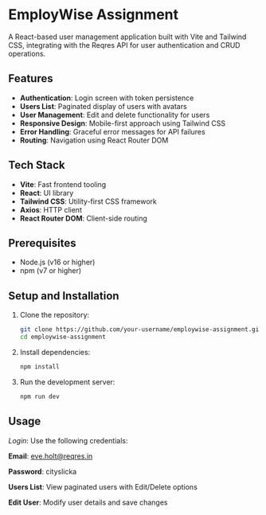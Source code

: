 # EmployWise Assignment

A React-based user management application built with Vite and Tailwind CSS, integrating with the Reqres API for user authentication and CRUD operations.

## Features

- **Authentication**: Login screen with token persistence
- **Users List**: Paginated display of users with avatars
- **User Management**: Edit and delete functionality for users
- **Responsive Design**: Mobile-first approach using Tailwind CSS
- **Error Handling**: Graceful error messages for API failures
- **Routing**: Navigation using React Router DOM

## Tech Stack

- **Vite**: Fast frontend tooling
- **React**: UI library
- **Tailwind CSS**: Utility-first CSS framework
- **Axios**: HTTP client
- **React Router DOM**: Client-side routing

## Prerequisites

- Node.js (v16 or higher)
- npm (v7 or higher)

## Setup and Installation

1. Clone the repository:
   ```bash
   git clone https://github.com/your-username/employwise-assignment.git
   cd employwise-assignment

2. Install dependencies:
   ```bash
   npm install

3. Run the development server:
   ```bash
   npm run dev

## Usage

*Login*: Use the following credentials:

**Email**: eve.holt@reqres.in

**Password**: cityslicka

**Users List**: View paginated users with Edit/Delete options

**Edit User**: Modify user details and save changes




